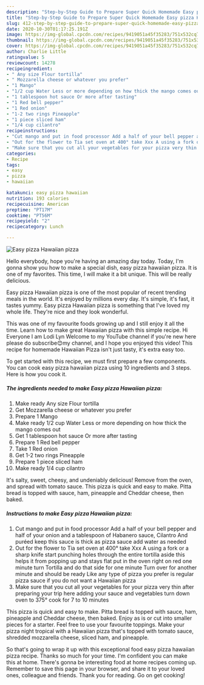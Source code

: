 ```yaml
---
description: "Step-by-Step Guide to Prepare Super Quick Homemade Easy pizza Hawaiian pizza"
title: "Step-by-Step Guide to Prepare Super Quick Homemade Easy pizza Hawaiian pizza"
slug: 412-step-by-step-guide-to-prepare-super-quick-homemade-easy-pizza-hawaiian-pizza
date: 2020-10-30T01:17:25.191Z
image: https://img-global.cpcdn.com/recipes/9419051a45f35283/751x532cq70/easy-pizza-hawaiian-pizza-recipe-main-photo.jpg
thumbnail: https://img-global.cpcdn.com/recipes/9419051a45f35283/751x532cq70/easy-pizza-hawaiian-pizza-recipe-main-photo.jpg
cover: https://img-global.cpcdn.com/recipes/9419051a45f35283/751x532cq70/easy-pizza-hawaiian-pizza-recipe-main-photo.jpg
author: Charlie Little
ratingvalue: 5
reviewcount: 14278
recipeingredient:
- " Any size Flour tortilla"
- " Mozzarella cheese or whatever you prefer"
- "1 Mango"
- "1/2 cup Water Less or more depending on how thick the mango comes out"
- "1 tablespoon hot sauce Or more after tasting"
- "1 Red bell pepper"
- "1 Red onion"
- "1-2 two rings Pineapple"
- "1 piece sliced ham"
- "1/4 cup cilantro"
recipeinstructions:
- "Cut mango and put in food processor Add a half of your bell pepper and half of your onion and a tablespoon of Habanero sauce, Cilantro And puréed keep this sauce is thick as pizza sauce add water as needed"
- "Out for the flower to Tia set oven at 400° take Xxx A using a fork or a sharp knife start punching holes through the entire tortilla aside this helps it from popping up and stays flat put in the oven right on red one minute turn Tortilla and do that side for one minute Turn over for another minute and should be ready Like any type of pizza you prefer is regular pizza sauce if you do not want a Hawaiian pizza"
- "Make sure that you cut all your vegetables for your pizza very thin after preparing your trip here adding your sauce and vegetables turn down oven to 375° cook for 7 to 10 minutes"
categories:
- Recipe
tags:
- easy
- pizza
- hawaiian

katakunci: easy pizza hawaiian 
nutrition: 193 calories
recipecuisine: American
preptime: "PT17M"
cooktime: "PT56M"
recipeyield: "2"
recipecategory: Lunch

---
```



![Easy pizza Hawaiian pizza](https://img-global.cpcdn.com/recipes/9419051a45f35283/751x532cq70/easy-pizza-hawaiian-pizza-recipe-main-photo.jpg)

Hello everybody, hope you're having an amazing day today. Today, I'm gonna show you how to make a special dish, easy pizza hawaiian pizza. It is one of my favorites. This time, I will make it a bit unique. This will be really delicious.

Easy pizza Hawaiian pizza is one of the most popular of recent trending meals in the world. It's enjoyed by millions every day. It's simple, it's fast, it tastes yummy. Easy pizza Hawaiian pizza is something that I've loved my whole life. They're nice and they look wonderful.

This was one of my favourite foods growing up and I still enjoy it all the time. Learn how to make great Hawaiian pizza with this simple recipe. Hi Everyone I am Lodi Lyn Welcome to my YouTube channel if you&#39;re new here please do subscribe😊my channel, and I hope you enjoyed this video! This recipe for homemade Hawaiian Pizza isn&#39;t just tasty, it&#39;s extra easy too.


To get started with this recipe, we must first prepare a few components. You can cook easy pizza hawaiian pizza using 10 ingredients and 3 steps. Here is how you cook it.

<!--inarticleads1-->

##### The ingredients needed to make Easy pizza Hawaiian pizza:

1. Make ready  Any size Flour tortilla
1. Get  Mozzarella cheese or whatever you prefer
1. Prepare 1 Mango
1. Make ready 1/2 cup Water Less or more depending on how thick the mango comes out
1. Get 1 tablespoon hot sauce Or more after tasting
1. Prepare 1 Red bell pepper
1. Take 1 Red onion
1. Get 1-2 two rings Pineapple
1. Prepare 1 piece sliced ham
1. Make ready 1/4 cup cilantro


It&#39;s salty, sweet, cheesy, and undeniably delicious! Remove from the oven, and spread with tomato sauce. This pizza is quick and easy to make. Pitta bread is topped with sauce, ham, pineapple and Cheddar cheese, then baked. 

<!--inarticleads2-->

##### Instructions to make Easy pizza Hawaiian pizza:

1. Cut mango and put in food processor Add a half of your bell pepper and half of your onion and a tablespoon of Habanero sauce, Cilantro And puréed keep this sauce is thick as pizza sauce add water as needed
1. Out for the flower to Tia set oven at 400° take Xxx A using a fork or a sharp knife start punching holes through the entire tortilla aside this helps it from popping up and stays flat put in the oven right on red one minute turn Tortilla and do that side for one minute Turn over for another minute and should be ready Like any type of pizza you prefer is regular pizza sauce if you do not want a Hawaiian pizza
1. Make sure that you cut all your vegetables for your pizza very thin after preparing your trip here adding your sauce and vegetables turn down oven to 375° cook for 7 to 10 minutes


This pizza is quick and easy to make. Pitta bread is topped with sauce, ham, pineapple and Cheddar cheese, then baked. Enjoy as is or cut into smaller pieces for a starter. Feel free to use your favourite toppings. Make your pizza night tropical with a Hawaiian pizza that&#39;s topped with tomato sauce, shredded mozzarella cheese, sliced ham, and pineapple. 

So that's going to wrap it up with this exceptional food easy pizza hawaiian pizza recipe. Thanks so much for your time. I'm confident you can make this at home. There's gonna be interesting food at home recipes coming up. Remember to save this page in your browser, and share it to your loved ones, colleague and friends. Thank you for reading. Go on get cooking!

